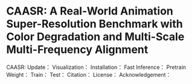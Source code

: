 # CAASR: A Real-World Animation Super-Resolution Benchmark with Color Degradation and Multi-Scale Multi-Frequency Alignment 
CAASR: 
Update：
Visualization：
Installation：
Fast Inference：
Pretrain Weight：
Train：
Test：
Citation：
License：
Acknowledgement：